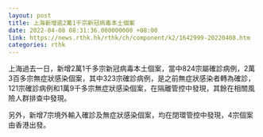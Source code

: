```yaml
---
layout: post
title: 上海新增逾2萬1千宗新冠病毒本土個案
date: 2022-04-08 08:31:36.000000000 +08:00
link: https://news.rthk.hk/rthk/ch/component/k2/1642999-20220408.htm
categories: rthk
---
```


上海過去一日，新增2萬1千多宗新冠病毒本土個案，當中824宗屬確診病例，2萬3百多宗無症狀感染個案，其中323宗確診病例，是之前無症狀感染者轉為確診，121宗確診病例和1萬9千多宗無症狀感染個案，在隔離管控中發現，其餘在相關風險人群排查中發現。

另外，新增7宗境外輸入確診及無症狀感染個案，均在閉環管控中發現，4宗個案由香港出發。
